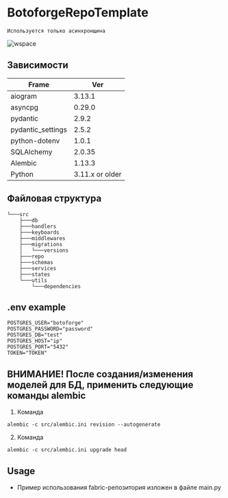 # BotoforgeRepoTemplate
```
Используется только асинхронщина
```

![wspace](https://github.com/user-attachments/assets/eb81567f-ea70-4672-a076-ac559c910d24)

## Зависимости

| Frame    |   Ver                                                |
|-----------|---------------------------------------------------------|
|aiogram  | 3.13.1 |
|asyncpg    | 0.29.0|
|pydantic   | 2.9.2 | 
|pydantic_settings    | 2.5.2 |
|python-dotenv  | 1.0.1 |
|SQLAlchemy    | 2.0.35 |
|Alembic    | 1.13.3 |
|Python   | 3.11.x or older |


## Файловая структура

```
└───src
    ├───db
    ├───handlers
    ├───keyboards
    ├───middlewares
    ├───migrations
    │   └───versions
    ├───repo
    ├───schemas
    ├───services
    ├───states
    └───utils
        └───dependencies
```

## .env example
```
POSTGRES_USER="botoforge"
POSTGRES_PASSWORD="password"
POSTGRES_DB="test"
POSTGRES_HOST="ip"
POSTGRES_PORT="5432"
TOKEN="TOKEN"
```

## ВНИМАНИЕ! После создания/изменения моделей для БД, применить следующие команды alembic

1. Команда

```
alembic -c src/alembic.ini revision --autogenerate
```

2. Команда

```
alembic -c src/alembic.ini upgrade head
```

## Usage

- Пример использования fabric-репозитория изложен в файле main.py 



